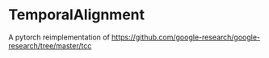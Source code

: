 # TemporalAlignment

A pytorch reimplementation of https://github.com/google-research/google-research/tree/master/tcc
